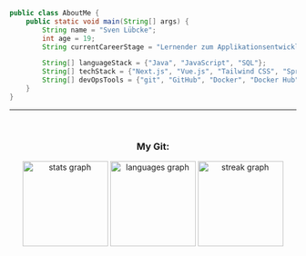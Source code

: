 
``` java
public class AboutMe {
    public static void main(String[] args) {
        String name = "Sven Lübcke";
        int age = 19;
        String currentCareerStage = "Lernender zum Applikationsentwickler mit BM im 3. Jahr der IMS";

        String[] languageStack = {"Java", "JavaScript", "SQL"};
        String[] techStack = {"Next.js", "Vue.js", "Tailwind CSS", "Spring Boot", "Supabase"};
        String[] devOpsTools = {"git", "GitHub", "Docker", "Docker Hub", "Postman", "JetBrains IDEs", "ChatGPT", "Claude"};
    }
}
```
---
<br clear="both">
<h3 align="center">My Git:</h3>

<div align="center">
  <img src="https://github-readme-stats.vercel.app/api?username=klionCH&hide_title=false&hide_rank=false&show_icons=true&include_all_commits=true&count_private=true&disable_animations=false&theme=dracula&locale=en&hide_border=false&order=1" height="150" alt="stats graph"  />
  <img src="https://github-readme-stats.vercel.app/api/top-langs?username=klionCH&locale=en&hide_title=false&layout=compact&card_width=320&langs_count=5&theme=dracula&hide_border=false&order=2" height="150" alt="languages graph"  />
  <img src="https://streak-stats.demolab.com?user=klionCH&locale=en&mode=daily&theme=dracula&hide_border=false&border_radius=5&order=3" height="150" alt="streak graph"  />
</div>

<br clear="both">

